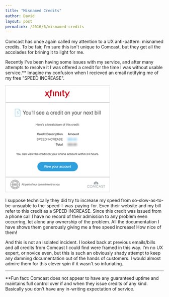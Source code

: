 ```yaml
---
title: "Misnamed Credits"
author: David
layout: post
permalink: /2016/6/misnamed-credits
---
```


Comcast has once again called my attention to a UX anti-pattern: misnamed credits. To be fair, I'm sure this isn't unique to Comcast, but they get all the accolades for brining it to light for me.

Recently I've been having some issues with my service, and after many attempts to resolve it I was offered a credit for the time I was without usable service.** Imagine my confusion when I recieved an email notifying me of my free "SPEED INCREASE".

<img title="Service outage listed as 'speed increase'" src="/post-images/misnamed-credit.png" width="66%" />

I suppose technically they did try to increase my speed from so-slow-as-to-be-unsuable to the-speed-I-was-paying-for. Even their website and my bill refer to this credit as a SPEED INCREASE. Since this credit was issued from a phone call I have no record of their admission to any problem even occurring, let alone any ownership of the problem. All the documentation I have shows them generously giving me a free speed increase! How nice of them!

And this is not an isolated incident. I looked back at previous emails/bills and all credits from Comcast I could find were framed in this way. I'm no UX expert, or novice even, but this is such an obviously shady attempt to keep any damning documentation out of the hands of customers. I would almost admire them for this clever spin if it wasn't so infuriating.

---

**Fun fact: Comcast does not appear to have any guaranteed uptime and maintains full control over if and when they issue credits of any kind. Basically you don't have any in-writing expectation of service.
